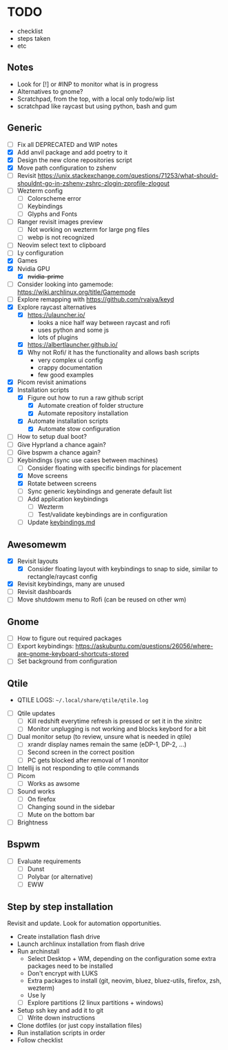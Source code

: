 # TODO

- checklist
- steps taken
- etc

## Notes

- Look for [!] or #INP to monitor what is in progress
- Alternatives to gnome?
- Scratchpad, from the top, with a local only todo/wip list
- scratchpad like raycast but using python, bash and gum

## Generic

- [ ] Fix all DEPRECATED and WIP notes
- [x] Add anvil package and add poetry to it
- [x] Design the new clone repositories script
- [x] Move path configuration to zshenv
- [ ] Revisit <https://unix.stackexchange.com/questions/71253/what-should-shouldnt-go-in-zshenv-zshrc-zlogin-zprofile-zlogout>
- [ ] Wezterm config
    - [ ] Colorscheme error
    - [ ] Keybindings
    - [ ] Glyphs and Fonts
- [ ] Ranger revisit images preview
    - [ ] Not working on wezterm for large png files
    - [ ] webp is not recognized
- [ ] Neovim select text to clipboard
- [ ] Ly configuration
- [x] Games
- [x] Nvidia GPU
    - [x] ~~nvidia-prime~~
- [ ] Consider looking into gamemode: <https://wiki.archlinux.org/title/Gamemode>
- [ ] Explore remapping with <https://github.com/rvaiya/keyd>
- [x] Explore raycast alternatives
    - [x] <https://ulauncher.io/>
        - looks a nice half way between raycast and rofi
        - uses python and some js
        - lots of plugins
    - [x] <https://albertlauncher.github.io/>
    - [x] Why not Rofi/ it has the functionality and allows bash scripts
        - very complex ui config
        - crappy documentation
        - few good examples
- [x] Picom revisit animations
- [x] Installation scripts
    - [x] Figure out how to run a raw github script
        - [x] Automate creation of folder structure
        - [x] Automate repository installation
    - [x] Automate installation scripts
        - [x] Automate stow configuration
- [ ] How to setup dual boot?
- [ ] Give Hyprland a chance again?
- [ ] Give bspwm a chance again?
- [ ] Keybindings (sync use cases between machines)
    - [ ] Consider floating with specific bindings for placement
    - [x] Move screens
    - [x] Rotate between screens
    - [ ] Sync generic keybindings and generate default list
    - [ ] Add application keybindings
        - [ ] Wezterm
        - [ ] Test/validate keybindings are in configuration
    - [ ] Update [keybindings.md](keybindings.md)

## Awesomewm

- [x] Revisit layouts
    - [x] Consider floating layout with keybindings to snap to side, similar to rectangle/raycast config
- [x] Revisit keybindings, many are unused
- [ ] Revisit dashboards
- [ ] Move shutdowm menu to Rofi (can be reused on other wm)

## Gnome

- [ ] How to figure out required packages
- [ ] Export keybindings: <https://askubuntu.com/questions/26056/where-are-gnome-keyboard-shortcuts-stored>
- [ ] Set background from configuration

## Qtile

- QTILE LOGS: `~/.local/share/qtile/qtile.log`
- [ ] Qtile updates
    - [ ] Kill redshift everytime refresh is pressed or set it in the xinitrc
    - [ ] Monitor unplugging is not working and blocks keybord for a bit
- [ ] Dual monitor setup (to review, unsure what is needed in qtile)
    - [ ] xrandr display names remain the same (eDP-1, DP-2, ...)
    - [ ] Second screen in the correct position
    - [ ] PC gets blocked after removal of 1 monitor
- [ ] Intellij is not responding to qtile commands
- [ ] Picom
    - [ ] Works as awsome
- [ ] Sound works
    - [ ] On firefox
    - [ ] Changing sound in the sidebar
    - [ ] Mute on the bottom bar
- [ ] Brightness

## Bspwm

- [ ] Evaluate requirements
    - [ ] Dunst
    - [ ] Polybar (or alternative)
    - [ ] EWW

## Step by step installation

Revisit and update. Look for automation opportunities.

- Create installation flash drive
- Launch archlinux installation from flash drive
- Run archinstall
    - Select Desktop + WM, depending on the configuration some extra packages need to be installed
    - Don't encrypt with LUKS
    - Extra packages to install (git, neovim, bluez, bluez-utils, firefox, zsh, wezterm)
    - Use ly
    - [ ] Explore partitions (2 linux partitions + windows)
- Setup ssh key and add it to git
    - [ ] Write down instructions
- Clone dotfiles (or just copy installation files)
- Run installation scripts in order
- Follow checklist
